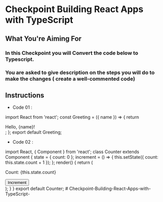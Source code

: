 # Checkpoint Building React Apps with TypeScript

## What You're Aiming For

### In this Checkpoint you will Convert the code below to Typescript.

### You are asked to give description on the steps you will do to make the changes ( create a well-commented code)

## Instructions

- Code 01 :

import React from 'react';
const Greeting = ({ name }) => {
return <div>Hello, {name}!</div>;
};
export default Greeting;

- Code 02 :

import React, { Component } from 'react';
class Counter extends Component {
state = {
count: 0
}; increment = () => {
this.setState({ count: this.state.count + 1 });
};
render() {
return
( <div>

<p>Count: {this.state.count}</p> 
<button onClick={this.increment}>Increment</button> 
</div> );
 }
 } 
export default Counter;
#   C h e c k p o i n t - B u i l d i n g - R e a c t - A p p s - w i t h - T y p e S c r i p t -  
 